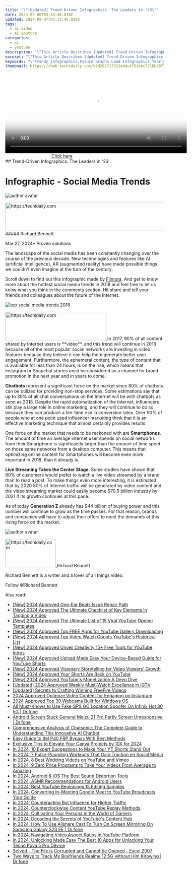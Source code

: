 ```yaml
---
title: "\"[Updated] Trend-Driven Infographics  The Leaders in '23\""
date: 2024-09-06T03:33:46.010Z
updated: 2024-09-07T03:33:46.010Z
tags:
  - ai video
  - ai youtube
categories:
  - ai
  - youtube
description: "\"This Article Describes [Updated] Trend-Driven Infographics: The Leaders in '23\""
excerpt: "\"This Article Describes [Updated] Trend-Driven Infographics: The Leaders in '23\""
keywords: "\"Trendy Infographics,Future Graphs,Lead Infographics,Yearly Insights,Visual Trends,Info-Graphic Leaders,Top Graphical Data\""
thumbnail: https://thmb.techidaily.com/b9d202f17312addc4751b6c7718b8073b057f0ff78d7cca6ec165bfb76c8c4ca.jpg
---
```


<!-- affiliate ads begin -->
<span id="1983551">
					<video width="576" height="240" style="cursor:pointer"
           poster="//a.impactradius-go.com/display-clicktoplayimage/1983551.png"
           onclick="if(!this.playClicked){this.play();this.setAttribute('controls',true);this.playClicked=true;}">
	   <source src="//a.impactradius-go.com/display-ad/22993-1983551">
	   <img src="//a.impactradius-go.com/display-clicktoplayimage/1983551.png" style="border: none; height: 100%; width: 100%; object-fit: contain">
	</video>
	<div style="width:360px;text-align:center"><a href="javascript:window.open(decodeURIComponent('https%3A%2F%2Fhomestyler.sjv.io%2Fc%2F5597632%2F1983551%2F22993'), '_blank');void(0);">Click here</a></div>
</span>
<img height="0" width="0" src="https://imp.pxf.io/i/5597632/1983551/22993" style="position:absolute;visibility:hidden;" border="0" />
<!-- affiliate ads end -->
## Trend-Driven Infographics: The Leaders in '23

# Infographic - Social Media Trends

![author avatar](https://images.wondershare.com/filmora/article-images/richard-bennett.jpg)

<!-- affiliate ads begin -->
<a href="https://appsumo.8odi.net/c/5597632/2123732/7443" target="_top" id="2123732">
  <img src="//a.impactradius-go.com/display-ad/7443-2123732" border="0" alt="https://techidaily.com" width="600" height="90"/>
</a>
<img height="0" width="0" src="https://appsumo.8odi.net/i/5597632/2123732/7443" style="position:absolute;visibility:hidden;" border="0" />
<!-- affiliate ads end -->
##### Richard Bennett

 Mar 27, 2024• Proven solutions

The landscape of the social media has been constantly changing over the course of the previous decade. New technologies and features like AI (artificial intelligence), AR (augmented reality) have made possible things we couldn't even imagine at the turn of the century.

Scroll down to find out this infographic made by [Filmora](https://tools.techidaily.com/wondershare/filmora/download/). And get to know more about the hottest social media trends in 2018 and feel free to let us know what you think in the comments section. Hit share and tell your friends and colleagues about the future of the Internet.

![top social media trends 2018](https://images.wondershare.com/filmora/article-images/top-social-media-trends-2018.jpg)

<!-- affiliate ads begin -->
<a href="https://25home.pxf.io/c/5597632/2123479/16836" target="_top" id="2123479">
  <img src="//a.impactradius-go.com/display-ad/16836-2123479" border="0" alt="https://techidaily.com" width="320" height="90"/>
</a>
<img height="0" width="0" src="https://25home.pxf.io/i/5597632/2123479/16836" style="position:absolute;visibility:hidden;" border="0" />
<!-- affiliate ads end -->
In 2017, 90% of all content shared by Internet users is **video**, and this trend will continue in 2018 because all of the most popular social networks are investing in video features because they believe it can help them generate better user engagement. Furthermore, the ephemeral content, the type of content that is available for less than 24 hours, is on the rise, which means that Instagram or Snapchat stories must be considered as a channel for brand promotion in the next year and in years to come.

**Chatbots** represent a significant force on the market since 80% of chatbots can be utilized for providing non-stop services. Some estimations say that up to 30% of all chat conversations on the Internet will be with chatbots as soon as 2018\. Despite the rapid automatization of the Internet, influencers still play a large role in online marketing, and they will continue to do so because they can produce a ten-time rise in conversion rates. Over 90% of people who at one point used influencer marketing think that it is an effective marketing technique that almost certainly provides results.

One force on the market that needs to be reckoned with are **Smartphones**. The amount of time an average internet user spends on social networks from their Smartphone is significantly larger than the amount of time spent on those same networks from a desktop computer. This means that optimizing online content for Smartphones will become even more important in 2018, than it already is.

**Live Streaming Takes the Center Stage**. Some studies have shown that 80% of customers would prefer to watch a live video streamed by a brand than to read a post. To make things even more interesting, it is estimated that by 2020 80% of Internet traffic will be generated by video content and the video streaming market could easily become $70,5 billion industry by 2021 if its growth continues at this pace.

As of today **Generation Z** already has $44 billion of buying power and this number will continue to grow as the time passes. For that reason, brands and companies will have to adjust their offers to meet the demands of this rising force on the market.

![author avatar](https://images.wondershare.com/filmora/article-images/richard-bennett.jpg)

<!-- affiliate ads begin -->
<a href="https://aligracehair.sjv.io/c/5597632/2135410/19272" target="_top" id="2135410">
  <img src="//a.impactradius-go.com/display-ad/19272-2135410" border="0" alt="https://techidaily.com" width="160" height="90"/>
</a>
<img height="0" width="0" src="https://aligracehair.sjv.io/i/5597632/2135410/19272" style="position:absolute;visibility:hidden;" border="0" />
<!-- affiliate ads end -->
Richard Bennett

Richard Bennett is a writer and a lover of all things video.

Follow @Richard Bennett


<ins class="adsbygoogle"
     style="display:block"
     data-ad-format="autorelaxed"
     data-ad-client="ca-pub-7571918770474297"
     data-ad-slot="1223367746"></ins>



<ins class="adsbygoogle"
     style="display:block"
     data-ad-client="ca-pub-7571918770474297"
     data-ad-slot="8358498916"
     data-ad-format="auto"
     data-full-width-responsive="true"></ins>

<span class="atpl-alsoreadstyle">Also read:</span>
<div><ul>
<li><a href="https://fox-glue.techidaily.com/new-2024-approved-one-ear-beats-issue-repair-path/"><u>[New] 2024 Approved  One-Ear Beats Issue Repair Path</u></a></li>
<li><a href="https://youtube-tips.techidaily.com/024-approved-the-ultimate-checklist-of-key-elements-in-tagging-a-video/"><u>[New] 2024 Approved  The Ultimate Checklist of Key Elements in Tagging a Video</u></a></li>
<li><a href="https://youtube-tips.techidaily.com/024-approved-the-ultimate-list-of-15-viral-youtube-opener-templates/"><u>[New] 2024 Approved  The Ultimate List of 15 Viral YouTube Opener Templates</u></a></li>
<li><a href="https://youtube-tips.techidaily.com/024-approved-top-free-apps-for-youtube-gallery-downloading/"><u>[New] 2024 Approved  Top FREE Apps for YouTube Gallery Downloading</u></a></li>
<li><a href="https://youtube-tips.techidaily.com/024-approved-top-video-watch-counts-youtubes-historical-list/"><u>[New] 2024 Approved  Top Video Watch Counts  YouTube's Historical List</u></a></li>
<li><a href="https://youtube-tips.techidaily.com/024-approved-unveil-creativity-15plus-free-tools-for-youtube-intros/"><u>[New] 2024 Approved  Unveil Creativity  15+ Free Tools for YouTube Intros</u></a></li>
<li><a href="https://youtube-tips.techidaily.com/024-approved-upload-made-easy-your-device-based-guide-for-youtube-shorts/"><u>[New] 2024 Approved  Upload Made Easy  Your Device-Based Guide for YouTube Shorts</u></a></li>
<li><a href="https://youtube-tips.techidaily.com/024-approved-visionary-storytelling-for-video-viewers-growth/"><u>[New] 2024 Approved  Visionary Storytelling for Video Viewers' Growth</u></a></li>
<li><a href="https://youtube-tips.techidaily.com/024-approved-your-shorts-are-back-on-youtube/"><u>[New] 2024 Approved  Your Shorts Are Back on YouTube</u></a></li>
<li><a href="https://youtube-tips.techidaily.com/024-approved-youtubes-monetization-a-deep-dive/"><u>[New] 2024 Approved  YouTube's Monetization  A Deep Dive</u></a></li>
<li><a href="https://instagram-videos.techidaily.com/updated-2024-approved-weekly-must-watch-excellence-in-igtv/"><u>[Updated] 2024 Approved  Weekly Must-Watch  Excellence in IGTV</u></a></li>
<li><a href="https://youtube-data.techidaily.com/ed-secrets-to-crafting-winning-freefire-videos/"><u>[Updated] Secrets to Crafting Winning FreeFire Videos</u></a></li>
<li><a href="https://instagram-videos.techidaily.com/2024-approved-optimize-video-content-for-engaging-on-instagram/"><u>2024 Approved  Optimize Video Content for Engaging on Instagram</u></a></li>
<li><a href="https://screen-mirroring-recording.techidaily.com/2024-approved-top-30-webcams-built-for-windows-os/"><u>2024 Approved  Top 30 Webcams Built for Windows OS</u></a></li>
<li><a href="https://fake-location.techidaily.com/all-must-knows-to-use-fake-gps-go-location-spoofer-on-infinix-hot-30-5g-drfone-by-drfone-virtual-android/"><u>All Must-Knows to Use Fake GPS GO Location Spoofer On Infinix Hot 30 5G | Dr.fone</u></a></li>
<li><a href="https://howto.techidaily.com/android-screen-stuck-general-meizu-21-pro-partly-screen-unresponsive-drfone-by-drfone-fix-android-problems-fix-android-problems/"><u>Android Screen Stuck General Meizu 21 Pro Partly Screen Unresponsive | Dr.fone</u></a></li>
<li><a href="https://app-tips.techidaily.com/comprehensive-analysis-of-chatsonic-the-complete-guide-to-understanding-this-innovative-ai-chatbot/"><u>Comprehensive Analysis of Chatsonic: The Complete Guide to Understanding This Innovative AI Chatbot</u></a></li>
<li><a href="https://bypass-frp.techidaily.com/easy-guide-to-itel-p40-frp-bypass-with-best-methods-by-drfone-android/"><u>Easy Guide to Itel P40 FRP Bypass With Best Methods</u></a></li>
<li><a href="https://some-approaches.techidaily.com/exclusive-tips-to-elevate-your-canva-projects-by-10x-for-2024/"><u>Exclusive Tips to Elevate Your Canva Projects by 10X for 2024</u></a></li>
<li><a href="https://youtube-tips.techidaily.com/24-10-expert-suggestions-to-make-your-yt-shorts-stand-out/"><u>In 2024, 10 Expert Suggestions to Make Your YT Shorts Stand Out</u></a></li>
<li><a href="https://youtube-tips.techidaily.com/24-7-pulse-pounding-workouts-that-gain-traction-on-social-media/"><u>In 2024, 7 Pulse-Pounding Workouts That Gain Traction on Social Media</u></a></li>
<li><a href="https://youtube-tips.techidaily.com/24-8-best-wedding-videos-on-youtube-and-vimeo/"><u>In 2024, 8 Best Wedding Videos on YouTube and Vimeo</u></a></li>
<li><a href="https://youtube-tips.techidaily.com/24-9-zero-price-programs-to-take-your-videos-from-average-to-amazing/"><u>In 2024, 9 Zero Price Programs to Take Your Videos From Average to Amazing</u></a></li>
<li><a href="https://youtube-tips.techidaily.com/24-android-and-ios-the-best-sound-distortion-tools/"><u>In 2024, Android & iOS  The Best Sound Distortion Tools</u></a></li>
<li><a href="https://youtube-tips.techidaily.com/24-asmr-recommendations-for-android-users/"><u>In 2024, ASMR Recommendations for Android Users</u></a></li>
<li><a href="https://youtube-tips.techidaily.com/24-best-youtube-beginnings-15-editing-samples/"><u>In 2024, Best YouTube Beginnings  15 Editing Samples</u></a></li>
<li><a href="https://youtube-tips.techidaily.com/24-converting-in-meeting-google-meet-to-youtube-broadcasts-your-guide/"><u>In 2024, Converting In-Meeting Google Meet to YouTube Broadcasts  Your Guide</u></a></li>
<li><a href="https://youtube-tips.techidaily.com/24-counteracting-bot-influence-for-higher-traffic/"><u>In 2024, Counteracting Bot Influence for Higher Traffic</u></a></li>
<li><a href="https://youtube-tips.techidaily.com/24-counterclockwise-content-youtube-replay-methods/"><u>In 2024, Counterclockwise Content  YouTube Replay Methods</u></a></li>
<li><a href="https://youtube-tips.techidaily.com/24-cultivating-your-persona-in-the-world-of-gamers/"><u>In 2024, Cultivating Your Persona in the World of Gamers</u></a></li>
<li><a href="https://youtube-tips.techidaily.com/24-decoding-the-secrets-of-youtubes-content-hub/"><u>In 2024, Decoding the Secrets of YouTube's Content Hub</u></a></li>
<li><a href="https://screen-mirror.techidaily.com/in-2024-how-to-use-allshare-cast-to-turn-on-screen-mirroring-on-samsung-galaxy-s23-fe-drfone-by-drfone-android/"><u>In 2024, How To Use Allshare Cast To Turn On Screen Mirroring On Samsung Galaxy S23 FE | Dr.fone</u></a></li>
<li><a href="https://youtube-help.techidaily.com/in-2024-navigating-video-aspect-ratios-in-youtube-platform/"><u>In 2024, Navigating Video Aspect Ratios in YouTube Platform</u></a></li>
<li><a href="https://unlock-android.techidaily.com/in-2024-unlocking-made-easy-the-best-10-apps-for-unlocking-your-tecno-pova-5-pro-device-by-drfone-android/"><u>In 2024, Unlocking Made Easy The Best 10 Apps for Unlocking Your Tecno Pova 5 Pro Device</u></a></li>
<li><a href="https://techidaily.com/solved-the-file-is-corrupted-and-cannot-be-opened-excel-2007-by-stellar-guide/"><u>Solved - The File is Corrupted and Cannot be Opened - Excel 2007</u></a></li>
<li><a href="https://android-location-track.techidaily.com/two-ways-to-track-my-boyfriends-realme-12-5g-without-him-knowing-drfone-by-drfone-virtual-android/"><u>Two Ways to Track My Boyfriends Realme 12 5G without Him Knowing | Dr.fone</u></a></li>
</ul></div>
